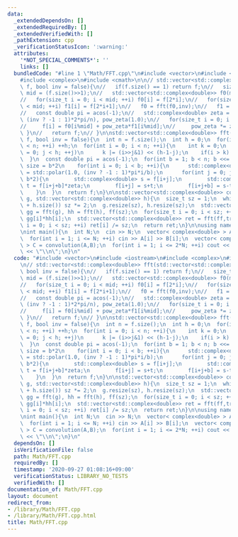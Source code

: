 ```yaml
---
data:
  _extendedDependsOn: []
  _extendedRequiredBy: []
  _extendedVerifiedWith: []
  _pathExtension: cpp
  _verificationStatusIcon: ':warning:'
  attributes:
    '*NOT_SPECIAL_COMMENTS*': ''
    links: []
  bundledCode: "#line 1 \"Math/FFT.cpp\"\n#include <vector>\n#include <iostream>\n\
    #include <complex>\n#include <cmath>\n\n// std::vector<std::complex<double>> fft(std::vector<std::complex<double>>\
    \ f, bool inv = false){\n//   if(f.size() == 1) return f;\n//   size_t n = f.size(),\
    \ mid = (f.size()>>1);\n//   std::vector<std::complex<double>> f0(mid), f1(mid);\n\
    //   for(size_t i = 0; i < mid; ++i) f0[i] = f[2*i];\n//   for(size_t i = 0; i\
    \ < mid; ++i) f1[i] = f[2*i+1];\n//   f0 = fft(f0,inv);\n//   f1 = fft(f1,inv);\n\
    //   const double pi = acos(-1);\n//   std::complex<double> zeta = std::polar(1.0,\
    \ (inv ? -1 : 1)*2*pi/n), pow_zeta(1.0);\n//   for(size_t i = 0; i < n; ++i){\n\
    //     f[i] = f0[i%mid] + pow_zeta*f1[i%mid];\n//     pow_zeta *= zeta;\n//  \
    \ }\n//   return f;\n// }\n\nstd::vector<std::complex<double>> fft(std::vector<std::complex<double>>\
    \ f, bool inv = false){\n  int n = f.size();\n  int h = 0;\n  for(int i = 0; (1<<i)\
    \ < n; ++i) ++h;\n  for(int i = 0; i < n; ++i){\n    int k = 0;\n    for(int j\
    \ = 0; j < h; ++j)\n      k |= (i>>j&1) << (h-1-j);\n    if(i > k) std::swap(f[i],f[k]);\n\
    \  }\n  const double pi = acos(-1);\n  for(int b = 1; b < n; b <<= 1){ // block\
    \ size = b*2\n    for(int i = 0; i < b; ++i){\n      std::complex<double> zeta\
    \ = std::polar(1.0, (inv ? -1 : 1)*pi*i/b);\n      for(int j = 0; j < n; j +=\
    \ b*2){\n        std::complex<double> s = f[i+j];\n        std::complex<double>\
    \ t = f[i+j+b]*zeta;\n        f[i+j] = s+t;\n        f[i+j+b] = s-t;\n      }\n\
    \    }\n  }\n  return f;\n}\n\nstd::vector<std::complex<double>> convolution(std::vector<std::complex<double>>\
    \ g, std::vector<std::complex<double>> h){\n  size_t sz = 1;\n  while(sz <= g.size()\
    \ + h.size()) sz *= 2;\n  g.resize(sz), h.resize(sz);\n  std::vector<std::complex<double>>\
    \ gg = fft(g), hh = fft(h), ff(sz);\n  for(size_t i = 0; i < sz; ++i) ff[i] =\
    \ gg[i]*hh[i];\n  std::vector<std::complex<double>> ret = fft(ff,true);\n  for(size_t\
    \ i = 0; i < sz; ++i) ret[i] /= sz;\n  return ret;\n}\n\nusing namespace std;\n\
    \nint main(){\n  int N;\n  cin >> N;\n  vector< complex<double> > A(N+1), B(N+1);\n\
    \  for(int i = 1; i <= N; ++i) cin >> A[i] >> B[i];\n  vector< complex<double>\
    \ > C = convolution(A,B);\n  for(int i = 1; i <= 2*N; ++i) cout << (int)round(C[i].real())\
    \ << \"\\n\";\n}\n"
  code: "#include <vector>\n#include <iostream>\n#include <complex>\n#include <cmath>\n\
    \n// std::vector<std::complex<double>> fft(std::vector<std::complex<double>> f,\
    \ bool inv = false){\n//   if(f.size() == 1) return f;\n//   size_t n = f.size(),\
    \ mid = (f.size()>>1);\n//   std::vector<std::complex<double>> f0(mid), f1(mid);\n\
    //   for(size_t i = 0; i < mid; ++i) f0[i] = f[2*i];\n//   for(size_t i = 0; i\
    \ < mid; ++i) f1[i] = f[2*i+1];\n//   f0 = fft(f0,inv);\n//   f1 = fft(f1,inv);\n\
    //   const double pi = acos(-1);\n//   std::complex<double> zeta = std::polar(1.0,\
    \ (inv ? -1 : 1)*2*pi/n), pow_zeta(1.0);\n//   for(size_t i = 0; i < n; ++i){\n\
    //     f[i] = f0[i%mid] + pow_zeta*f1[i%mid];\n//     pow_zeta *= zeta;\n//  \
    \ }\n//   return f;\n// }\n\nstd::vector<std::complex<double>> fft(std::vector<std::complex<double>>\
    \ f, bool inv = false){\n  int n = f.size();\n  int h = 0;\n  for(int i = 0; (1<<i)\
    \ < n; ++i) ++h;\n  for(int i = 0; i < n; ++i){\n    int k = 0;\n    for(int j\
    \ = 0; j < h; ++j)\n      k |= (i>>j&1) << (h-1-j);\n    if(i > k) std::swap(f[i],f[k]);\n\
    \  }\n  const double pi = acos(-1);\n  for(int b = 1; b < n; b <<= 1){ // block\
    \ size = b*2\n    for(int i = 0; i < b; ++i){\n      std::complex<double> zeta\
    \ = std::polar(1.0, (inv ? -1 : 1)*pi*i/b);\n      for(int j = 0; j < n; j +=\
    \ b*2){\n        std::complex<double> s = f[i+j];\n        std::complex<double>\
    \ t = f[i+j+b]*zeta;\n        f[i+j] = s+t;\n        f[i+j+b] = s-t;\n      }\n\
    \    }\n  }\n  return f;\n}\n\nstd::vector<std::complex<double>> convolution(std::vector<std::complex<double>>\
    \ g, std::vector<std::complex<double>> h){\n  size_t sz = 1;\n  while(sz <= g.size()\
    \ + h.size()) sz *= 2;\n  g.resize(sz), h.resize(sz);\n  std::vector<std::complex<double>>\
    \ gg = fft(g), hh = fft(h), ff(sz);\n  for(size_t i = 0; i < sz; ++i) ff[i] =\
    \ gg[i]*hh[i];\n  std::vector<std::complex<double>> ret = fft(ff,true);\n  for(size_t\
    \ i = 0; i < sz; ++i) ret[i] /= sz;\n  return ret;\n}\n\nusing namespace std;\n\
    \nint main(){\n  int N;\n  cin >> N;\n  vector< complex<double> > A(N+1), B(N+1);\n\
    \  for(int i = 1; i <= N; ++i) cin >> A[i] >> B[i];\n  vector< complex<double>\
    \ > C = convolution(A,B);\n  for(int i = 1; i <= 2*N; ++i) cout << (int)round(C[i].real())\
    \ << \"\\n\";\n}\n"
  dependsOn: []
  isVerificationFile: false
  path: Math/FFT.cpp
  requiredBy: []
  timestamp: '2020-09-27 01:08:16+09:00'
  verificationStatus: LIBRARY_NO_TESTS
  verifiedWith: []
documentation_of: Math/FFT.cpp
layout: document
redirect_from:
- /library/Math/FFT.cpp
- /library/Math/FFT.cpp.html
title: Math/FFT.cpp
---
```

